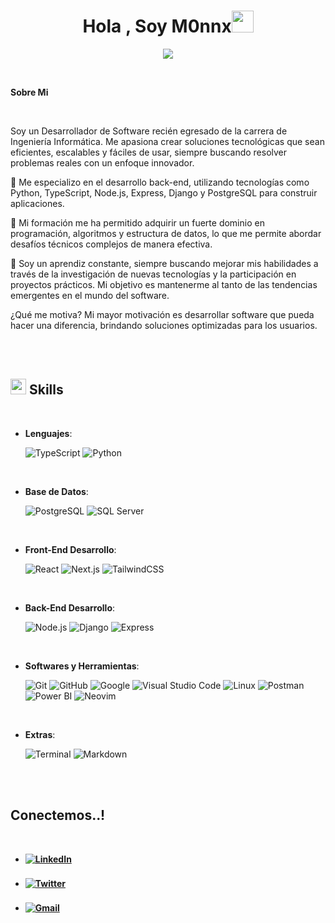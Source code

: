 <h1 align="center"><b>Hola , Soy M0nnx</b><img src="https://media.giphy.com/media/hvRJCLFzcasrR4ia7z/giphy.gif" width="35"></h1>
<!--  -->
<p align="center">
  <a href="https://github.com/DenverCoder1/readme-typing-svg"><img src="https://readme-typing-svg.herokuapp.com?font=Time+New+Roman&color=cyan&size=25&center=true&vCenter=true&width=600&height=100&lines=M0nnx..&hearts;++;Desarrollador+de+Software+Recien+Egresado,;Rapido+Aprendizaje/Autodidacta,;Amor+Aprender+cosas+nuevas..<3"></a>
</p>

<br>

	
 **Sobre Mi**


<br>

Soy un Desarrollador de Software recién egresado de la carrera de Ingeniería Informática. Me apasiona crear soluciones tecnológicas que sean eficientes, escalables y fáciles de usar, siempre buscando resolver problemas reales con un enfoque innovador.

🔹 Me especializo en el desarrollo back-end, utilizando tecnologías como Python, TypeScript, Node.js, Express, Django y PostgreSQL para construir aplicaciones.

🔹 Mi formación me ha permitido adquirir un fuerte dominio en programación, algoritmos y estructura de datos, lo que me permite abordar desafíos técnicos complejos de manera efectiva.

🔹 Soy un aprendiz constante, siempre buscando mejorar mis habilidades a través de la investigación de nuevas tecnologías y la participación en proyectos prácticos. Mi objetivo es mantenerme al tanto de las tendencias emergentes en el mundo del software.

¿Qué me motiva?
Mi mayor motivación es desarrollar software que pueda hacer una diferencia, brindando soluciones optimizadas para los usuarios.

<br><br>


## <img src="https://media2.giphy.com/media/QssGEmpkyEOhBCb7e1/giphy.gif?cid=ecf05e47a0n3gi1bfqntqmob8g9aid1oyj2wr3ds3mg700bl&rid=giphy.gif" width ="25"><b> Skills</b>
<br>

<p align="center">

- **Lenguajes**:
    
    ![TypeScript](https://img.shields.io/badge/TypeScript-%23007ACC.svg?style=for-the-badge&logo=typescript&logoColor=white)
    ![Python](https://img.shields.io/badge/Python%20-%2314354C.svg?style=for-the-badge&logo=python&logoColor=white)

<br>   

- **Base de Datos**:

    ![PostgreSQL](https://img.shields.io/badge/PostgreSQL-%23336791.svg?style=for-the-badge&logo=postgresql&logoColor=white)
    ![SQL Server](https://img.shields.io/badge/SQL%20Server-%230078D4.svg?style=for-the-badge&logo=microsoftsqlserver&logoColor=white)


<br>

- **Front-End Desarrollo**:

    ![React](https://img.shields.io/badge/React-%2361DAFB.svg?style=for-the-badge&logo=react&logoColor=black)
    ![Next.js](https://img.shields.io/badge/Next.js-%23000000.svg?style=for-the-badge&logo=next.js&logoColor=white)
    ![TailwindCSS](https://img.shields.io/badge/TailwindCSS-%2338B2AC.svg?style=for-the-badge&logo=tailwind-css&logoColor=white)

<br>  

- **Back-End Desarrollo**:

    ![Node.js](https://img.shields.io/badge/Node.js-%23339933.svg?style=for-the-badge&logo=node.js&logoColor=white)
    ![Django](https://img.shields.io/badge/Django-%23092E20.svg?style=for-the-badge&logo=django&logoColor=white)
    ![Express](https://img.shields.io/badge/Express-%23404d59.svg?style=for-the-badge&logo=express&logoColor=white)

  
<br>

- **Softwares y Herramientas**:

    ![Git](https://img.shields.io/badge/git-%23F05033.svg?style=for-the-badge&logo=git&logoColor=white)
    ![GitHub](https://img.shields.io/badge/github-%23121011.svg?style=for-the-badge&logo=github&logoColor=white)
    ![Google](https://img.shields.io/badge/google-%234285F4.svg?style=for-the-badge&logo=google&logoColor=white)
    ![Visual Studio Code](https://img.shields.io/badge/Visual%20Studio%20Code-0078d7.svg?style=for-the-badge&logo=visual-studio-code&logoColor=white)
    ![Linux](https://img.shields.io/badge/Linux-FCC624?style=for-the-badge&logo=linux&logoColor=black)
    ![Postman](https://img.shields.io/badge/Postman-%23FF6C37.svg?style=for-the-badge&logo=postman&logoColor=white)
    ![Power BI](https://img.shields.io/badge/Power%20BI-%23F2C811.svg?style=for-the-badge&logo=power-bi&logoColor=black)
    ![Neovim](https://img.shields.io/badge/Neovim-%2300B140.svg?style=for-the-badge&logo=neovim&logoColor=white)


<br>

- **Extras**:

    ![Terminal](https://img.shields.io/badge/Terminal-%23054020?style=for-the-badge&logo=gnu-bash&logoColor=white)
    ![Markdown](https://img.shields.io/badge/markdown-%23000000.svg?style=for-the-badge&logo=markdown&logoColor=white)   


</p>


<br>
<br>

## <b> Conectemos..!
<br>
<div align='left'>

<ul>

<li>
  <a href="https://www.linkedin.com/in/esteban-devia-alfaro-9b2bb8224" target="_blank">
    <img src="https://img.shields.io/badge/LinkedIn-%2300ACE6.svg?style=for-the-badge&logo=linkedin&logoColor=white" alt="LinkedIn" style="margin-bottom: 5px;"/>
  </a>
</li>


<br>

<li>
  <a href="https://twitter.com/M0nn_x" target="_blank">
    <img src="https://img.shields.io/badge/Twitter-%231DA1F2.svg?style=for-the-badge&logo=twitter&logoColor=white" alt="Twitter" style="margin-bottom: 5px;"/>
  </a>
</li>


<br>

<li>
  <a href="mailto:deviaalfaroesteban@gmail.com" target="_blank">
    <img src="https://img.shields.io/badge/Gmail-%23EA4335.svg?style=for-the-badge&logo=gmail&logoColor=white" alt="Gmail" style="margin-bottom: 5px;"/>
  </a>
</li>

	
</ul>
</div>

<br>
<br>
<br>

<div align='center'>

</div>
<br>
<br>
<br>
<br>
<br>
